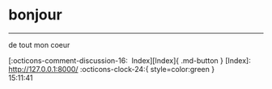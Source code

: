 <!---ID: note-19072023-151141--->
# __bonjour__
----
de tout mon coeur

[:octicons-comment-discussion-16:&nbsp; Index][Index]{ .md-button }
[Index]: http://127.0.0.1:8000/
:octicons-clock-24:{ style=color:green }  
15:11:41  
<!--- ID: [bonjour](note-19072023-151038.md) --->
<!--- IDW: (/home/wz/wz-notes/docs/week-29072023.md)(note-19072023-151141.md) --->
